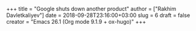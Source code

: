 +++
title = "Google shuts down another product"
author = ["Rakhim Davletkaliyev"]
date = 2018-09-28T23:16:00+03:00
slug = 6
draft = false
creator = "Emacs 26.1 (Org mode 9.1.9 + ox-hugo)"
+++
